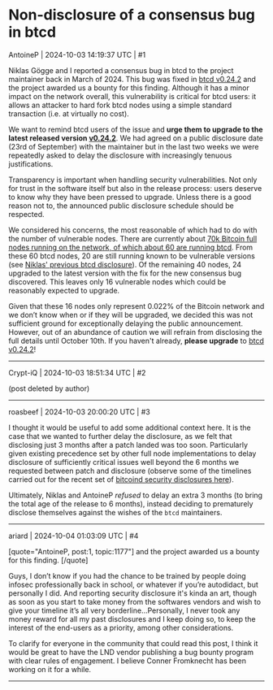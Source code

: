 # Non-disclosure of a consensus bug in btcd

AntoineP | 2024-10-03 14:19:37 UTC | #1

Niklas Gögge and I reported a consensus bug in btcd to the project maintainer back in March of 2024. This bug was fixed in [btcd v0.24.2](https://github.com/btcsuite/btcd/releases/tag/v0.24.2) and the project awarded us a bounty for this finding. Although it has a minor impact on the network overall, this vulnerability is critical for btcd users: it allows an attacker to hard fork btcd nodes using a simple standard transaction (i.e. at virtually no cost).

We want to remind btcd users of the issue and **urge them to upgrade to the latest released version [v0.24.2](https://github.com/btcsuite/btcd/releases/tag/v0.24.2)**. We had agreed on a public disclosure date (23rd of September) with the maintainer but in the last two weeks we were repeatedly asked to delay the disclosure with increasingly tenuous justifications.

Transparency is important when handling security vulnerabilities. Not only for trust in the software itself but also in the release process: users deserve to know why they have been pressed to upgrade. Unless there is a good reason not to, the announced public disclosure schedule should be respected.

We considered his concerns, the most reasonable of which had to do with the number of vulnerable nodes. There are currently about [70k Bitcoin full nodes running on the network, of which about 60 are running btcd](https://luke.dashjr.org/programs/bitcoin/files/charts/software.html). From these 60 btcd nodes, 20 are still running known to be vulnerable versions (see [Niklas' previous btcd disclosure](https://delvingbitcoin.org/t/disclosure-btcd-consensus-bugs-due-to-usage-of-signed-transaction-version/455)). Of the remaining 40 nodes, 24 upgraded to the latest version with the fix for the new consensus bug discovered. This leaves only 16 vulnerable nodes which could be reasonably expected to upgrade.

Given that these 16 nodes only represent 0.022% of the Bitcoin network and we don’t know when or if they will be upgraded, we decided this was not sufficient ground for exceptionally delaying the public announcement. However, out of an abundance of caution we will refrain from disclosing the full details until October 10th. If you haven't already, **please upgrade** to [btcd v0.24.2](https://github.com/btcsuite/btcd/releases/tag/v0.24.2)!

-------------------------

Crypt-iQ | 2024-10-03 18:51:34 UTC | #2

(post deleted by author)

-------------------------

roasbeef | 2024-10-03 20:00:20 UTC | #3

I thought it would be useful to add some additional context here. It is the case that
we wanted to further delay the disclosure, as we felt that disclosing just 3
months after a patch landed was too soon. Particularly given existing
precedence set by other full node implementations to delay disclosure of
sufficiently critical issues well beyond the 6 months we requested between patch
and disclosure (observe some of the timelines carried out for the recent set of
[bitcoind security disclosures
here](https://bitcoincore.org/en/security-advisories/)).

Ultimately, Niklas and AntoineP _refused_ to delay an extra 3 months (to bring
the total age of the release to 6 months), instead deciding to prematurely
disclose themselves against the wishes of the `btcd` maintainers.

-------------------------

ariard | 2024-10-04 01:03:09 UTC | #4

[quote="AntoineP, post:1, topic:1177"]
and the project awarded us a bounty for this finding.
[/quote]

Guys, I don’t know if you had the chance to be trained by people doing infosec professionally back in school, or whatever if you’re autodidact, but personally I did. And reporting security disclosure it's kinda an art, though as soon as you start to take money from the softwares vendors and wish to give your timeline it’s all very borderline…Personally, I never took any money reward for all my past disclosures and I keep doing so, to keep the interest of the end-users as a priority, among other considerations.

To clarify for everyone in the community that could read this post, I think it would be great to have the LND vendor publishing a bug bounty program with clear rules of engagement. I believe Conner Fromknecht has been working on it for a while.

-------------------------

